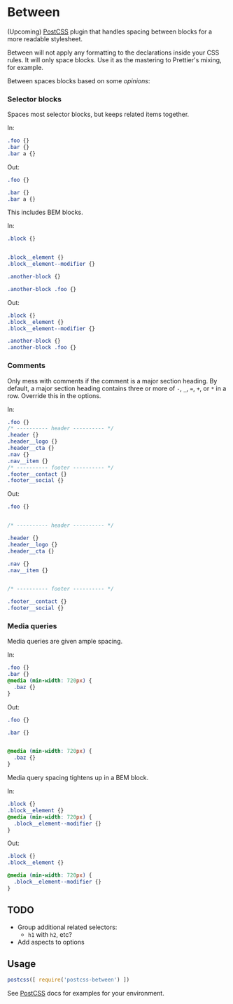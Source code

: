 # Between

(Upcoming) [PostCSS] plugin that handles spacing between blocks for a more readable stylesheet.

Between will not apply any formatting to the declarations inside your CSS rules. It will only space blocks. Use it as the mastering to Prettier's mixing, for example.

Between spaces blocks based on some *opinions*:

### Selector blocks

Spaces most selector blocks, but keeps related items together.

In:

```css
.foo {}
.bar {}
.bar a {}
```

Out:

```css
.foo {}

.bar {}
.bar a {}
```

This includes BEM blocks.

In:

```css
.block {}


.block__element {}
.block__element--modifier {}

.another-block {}

.another-block .foo {}
```

Out:

```css
.block {}
.block__element {}
.block__element--modifier {}

.another-block {}
.another-block .foo {}
```

### Comments

Only mess with comments if the comment is a major section heading. By default, a major section heading contains three or more of `-`, `_`, `=`, `+`, or `*` in a row. Override this in the options.

In:

```css
.foo {}
/* ---------- header ---------- */
.header {}
.header__logo {}
.header__cta {}
.nav {}
.nav__item {}
/* ---------- footer ---------- */
.footer__contact {}
.footer__social {}
```

Out:

```css
.foo {}


/* ---------- header ---------- */

.header {}
.header__logo {}
.header__cta {}

.nav {}
.nav__item {}


/* ---------- footer ---------- */

.footer__contact {}
.footer__social {}
```

### Media queries

Media queries are given ample spacing.

In:

```css
.foo {}
.bar {}
@media (min-width: 720px) {
  .baz {}
}
```

Out:

```css
.foo {}

.bar {}


@media (min-width: 720px) {
  .baz {}
}
```

Media query spacing tightens up in a BEM block.

In:

```css
.block {}
.block__element {}
@media (min-width: 720px) {
  .block__element--modifier {}
}
```

Out:

```css
.block {}
.block__element {}

@media (min-width: 720px) {
  .block__element--modifier {}
}
```

[PostCSS]: https://github.com/postcss/postcss

## TODO

- Group additional related selectors:
  - `h1` with `h2`, etc?
- Add aspects to options

## Usage

```js
postcss([ require('postcss-between') ])
```

See [PostCSS] docs for examples for your environment.
